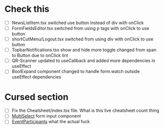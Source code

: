 # Check this
- [ ] NewsListItem.tsx switched use button instead of div with onClick
- [ ] FormFieldsEditor.tsx switched from using p tags with onClick to use button
- [ ] shortCutMenu/Logout.tsx switched from using div with onClick to use button
- [ ] TopbarNotifications.tsx show and hide more toggle changed from span to Button due to onClick lint
- [ ] QR-Scanner updated to useCallback and added more dependencies in useEffect
- [ ] BoolExpand component changed to handle form.watch outside useEffect dependencies

# Cursed section
- [ ] Fix the Cheatsheet/index.tsx file. What is this live cheatsheet count thing
- [ ] [MultiSelect](./src/components/inputs/MultiCheckbox.tsx) form input component
- [ ] [EventParticipants](./src/pages/EventAdministration/components/EventParticipants.tsx) what the actual fuck
